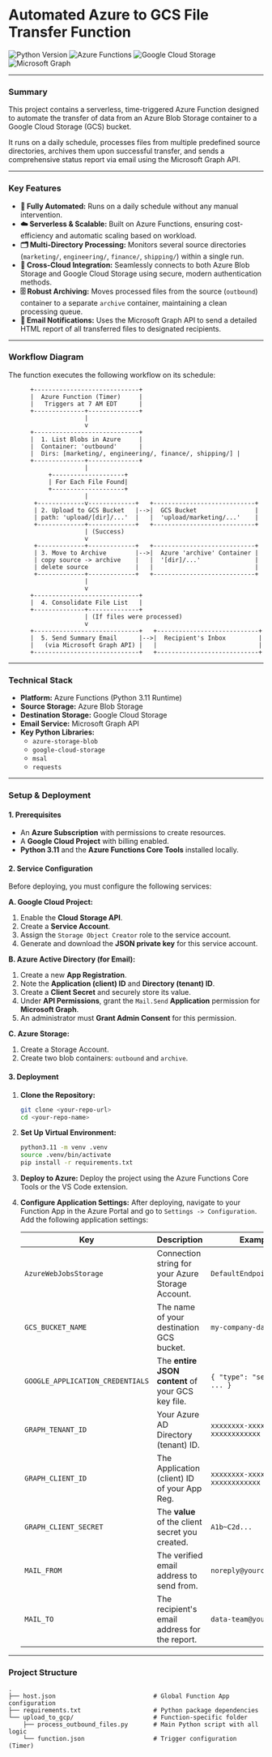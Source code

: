 # Automated Azure to GCS File Transfer Function

![Python Version](https://img.shields.io/badge/python-3.11-blue.svg)
![Azure Functions](https://img.shields.io/badge/Azure-Functions-blue?logo=azure-functions)
![Google Cloud Storage](https://img.shields.io/badge/Google_Cloud-Storage-blue?logo=google-cloud)
![Microsoft Graph](https://img.shields.io/badge/Microsoft-Graph-blue?logo=microsoft)

---

### **Summary**

This project contains a serverless, time-triggered Azure Function designed to automate the transfer of data from an Azure Blob Storage container to a Google Cloud Storage (GCS) bucket.

It runs on a daily schedule, processes files from multiple predefined source directories, archives them upon successful transfer, and sends a comprehensive status report via email using the Microsoft Graph API.

---

### **Key Features**

-   **🤖 Fully Automated:** Runs on a daily schedule without any manual intervention.
-   **☁️ Serverless & Scalable:** Built on Azure Functions, ensuring cost-efficiency and automatic scaling based on workload.
-   **🗂️ Multi-Directory Processing:** Monitors several source directories (`marketing/`, `engineering/`, `finance/`, `shipping/`) within a single run.
-   **🔄 Cross-Cloud Integration:** Seamlessly connects to both Azure Blob Storage and Google Cloud Storage using secure, modern authentication methods.
-   **🗄️ Robust Archiving:** Moves processed files from the source (`outbound`) container to a separate `archive` container, maintaining a clean processing queue.
-   **📧 Email Notifications:** Uses the Microsoft Graph API to send a detailed HTML report of all transferred files to designated recipients.

---

### **Workflow Diagram**

The function executes the following workflow on its schedule:

```
      +-----------------------------+
      |  Azure Function (Timer)     |
      |   Triggers at 7 AM EDT      |
      +--------------+--------------+
                     |
                     v
      +-----------------------------+
      |  1. List Blobs in Azure     |
      |  Container: 'outbound'      |
      |  Dirs: [marketing/, engineering/, finance/, shipping/] |
      +--------------+--------------+
                     |
           +--------------------+
           | For Each File Found|
           +--------------------+
                     |
       +-------------v-------------+   +----------------------------+
       | 2. Upload to GCS Bucket   |-->|  GCS Bucket                |
       | path: 'upload/[dir]/...'  |   |  'upload/marketing/...'    |
       +-------------+-------------+   +----------------------------+
                     | (Success)
                     v
       +-------------+-------------+   +----------------------------+
       | 3. Move to Archive        |-->|  Azure 'archive' Container |
       | copy source -> archive    |   |  '[dir]/...'               |
       | delete source             |   |                            |
       +-------------+-------------+   +----------------------------+
                     |
                     v
      +-----------------------------+
      |  4. Consolidate File List   |
      +--------------+--------------+
                     | (If files were processed)
                     v
      +-----------------------------+   +----------------------------+
      |  5. Send Summary Email      |-->|  Recipient's Inbox         |
      |   (via Microsoft Graph API) |   |                            |
      +-----------------------------+   +----------------------------+

```

---

### **Technical Stack**

-   **Platform:** Azure Functions (Python 3.11 Runtime)
-   **Source Storage:** Azure Blob Storage
-   **Destination Storage:** Google Cloud Storage
-   **Email Service:** Microsoft Graph API
-   **Key Python Libraries:**
    -   `azure-storage-blob`
    -   `google-cloud-storage`
    -   `msal`
    -   `requests`

---

### **Setup & Deployment**

#### **1. Prerequisites**

-   An **Azure Subscription** with permissions to create resources.
-   A **Google Cloud Project** with billing enabled.
-   **Python 3.11** and the **Azure Functions Core Tools** installed locally.

#### **2. Service Configuration**

Before deploying, you must configure the following services:

**A. Google Cloud Project:**
1.  Enable the **Cloud Storage API**.
2.  Create a **Service Account**.
3.  Assign the `Storage Object Creator` role to the service account.
4.  Generate and download the **JSON private key** for this service account.

**B. Azure Active Directory (for Email):**
1.  Create a new **App Registration**.
2.  Note the **Application (client) ID** and **Directory (tenant) ID**.
3.  Create a **Client Secret** and securely store its value.
4.  Under **API Permissions**, grant the `Mail.Send` **Application** permission for **Microsoft Graph**.
5.  An administrator must **Grant Admin Consent** for this permission.

**C. Azure Storage:**
1.  Create a Storage Account.
2.  Create two blob containers: `outbound` and `archive`.

#### **3. Deployment**

1.  **Clone the Repository:**
    ```bash
    git clone <your-repo-url>
    cd <your-repo-name>
    ```

2.  **Set Up Virtual Environment:**
    ```bash
    python3.11 -m venv .venv
    source .venv/bin/activate
    pip install -r requirements.txt
    ```

3.  **Deploy to Azure:**
    Deploy the project using the Azure Functions Core Tools or the VS Code extension.

4.  **Configure Application Settings:**
    After deploying, navigate to your Function App in the Azure Portal and go to `Settings -> Configuration`. Add the following application settings:

    | Key                               | Description                                        | Example Value                                  |
    | --------------------------------- | -------------------------------------------------- | ---------------------------------------------- |
    | `AzureWebJobsStorage`             | Connection string for your Azure Storage Account.  | `DefaultEndpointsProtocol=...`                 |
    | `GCS_BUCKET_NAME`                 | The name of your destination GCS bucket.           | `my-company-data-bucket`                       |
    | `GOOGLE_APPLICATION_CREDENTIALS`  | The **entire JSON content** of your GCS key file.  | `{ "type": "service_account", ... }`           |
    | `GRAPH_TENANT_ID`                 | Your Azure AD Directory (tenant) ID.               | `xxxxxxxx-xxxx-xxxx-xxxx-xxxxxxxxxxxx`         |
    | `GRAPH_CLIENT_ID`                 | The Application (client) ID of your App Reg.       | `xxxxxxxx-xxxx-xxxx-xxxx-xxxxxxxxxxxx`         |
    | `GRAPH_CLIENT_SECRET`             | The **value** of the client secret you created.    | `A1b~C2d...`                                   |
    | `MAIL_FROM`                       | The verified email address to send from.           | `noreply@yourcompany.com`                      |
    | `MAIL_TO`                         | The recipient's email address for the report.      | `data-team@yourcompany.com`                    |

---

### **Project Structure**

```
.
├── host.json                           # Global Function App configuration
├── requirements.txt                    # Python package dependencies
└── upload_to_gcp/                      # Function-specific folder
    ├── process_outbound_files.py       # Main Python script with all logic
    └── function.json                   # Trigger configuration (Timer)
